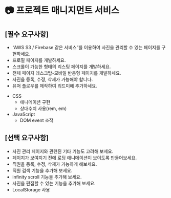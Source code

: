 # :camera: 프로젝트 매니지먼트 서비스

## [필수 요구사항]

- “AWS S3 / Firebase 같은 서비스”를 이용하여 사진을 관리할 수 있는 페이지를 구현하세요.
- 프로필 페이지를 개발하세요.
- 스크롤이 가능한 형태의 리스팅 페이지를 개발하세요.
- 전체 페이지 데스크탑-모바일 반응형 페이지를 개발하세요.
- 사진을 등록, 수정, 삭제가 가능해야 합니다.
- 유저 플로우를 제작하여 리드미에 추가하세요.

* CSS
  - 애니메이션 구현
  - 상대수치 사용(rem, em)
* JavaScript
  - DOM event 조작

## [선택 요구사항]

- 사진 관리 페이지와 관련된 기타 기능도 고려해 보세요.
- 페이지가 보여지기 전에 로딩 애니메이션이 보이도록 만들어보세요.
- 직원을 등록, 수정, 삭제가 가능하게 해보세요.
- 직원 검색 기능을 추가해 보세요.
- infinity scroll 기능을 추가해 보세요.
- 사진을 편집할 수 있는 기능을 추가해 보세요.
- LocalStorage 사용
